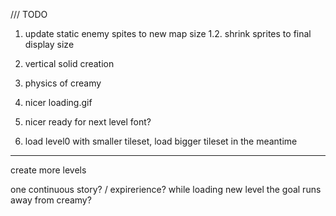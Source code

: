

/// TODO

1.    update static enemy spites to new map size
1.2.  shrink sprites to final display size

2. vertical solid creation

3. physics of creamy

4. nicer loading.gif

5. nicer ready for next level font?

6. load level0 with smaller tileset, load bigger tileset in the meantime


--------

create more levels

one continuous story? / expirerience? 
while loading new level the goal runs away from creamy?
